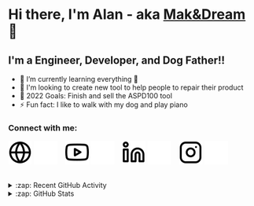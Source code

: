 # Hi there, I'm Alan - aka [Mak&Dream][youtube] 👋 

## I'm a Engineer, Developer, and Dog Father!!

- 🌱 I’m currently learning everything 🤣
- 👯 I'm looking to create new tool to help people to repair their product
- 🥅 2022 Goals: Finish and sell the ASPD100 tool
- ⚡ Fun fact: I like to walk with my dog and play piano

### Connect with me:

[![website](./img/globe-light.svg)](https://makanddream.fr#gh-light-mode-only)
[![website](./img/globe-dark.svg)](https://makanddream.fr#gh-dark-mode-only)
&nbsp;&nbsp;
[![website](./img/youtube-light.svg)](https://www.youtube.com/channel/UC2DpgEGPUw13M-rm7LToZnQ#gh-light-mode-only)
[![website](./img/youtube-dark.svg)](https://www.youtube.com/channel/UC2DpgEGPUw13M-rm7LToZnQ#gh-dark-mode-only)
&nbsp;&nbsp;
[![website](./img/linkedin-light.svg)](https://www.linkedin.com/in/alan-le-fol/#gh-light-mode-only)
[![website](./img/linkedin-dark.svg)](https://www.linkedin.com/in/alan-le-fol/#gh-dark-mode-only)
&nbsp;&nbsp;
[![website](./img/instagram-light.svg)](https://www.instagram.com/makanddream/#gh-light-mode-only)
[![website](./img/instagram-dark.svg)](https://www.instagram.com/makanddream/#gh-dark-mode-only)

<br />

<details>
  <summary>:zap: Recent GitHub Activity</summary>
  
<!--START_SECTION:activity-->
<!--END_SECTION:activity-->

</details>

<details>
  <summary>:zap: GitHub Stats</summary>

  <img align="left" alt="Mak&Dream GitHub Stats" src="https://github-readme-stats.vercel.app/api?username=makanddream&show_icons=true&hide_border=false&title_color=ff652f&icon_color=FFE400&bg_color=09131B&text_color=ffffff&border_color=0c1a25" />

</details>

[website]: https://makanddream.fr
[youtube]: https://www.youtube.com/channel/UC2DpgEGPUw13M-rm7LToZnQ
[instagram]: https://www.instagram.com/makanddream/
[linkedin]: https://www.linkedin.com/in/alan-le-fol/
